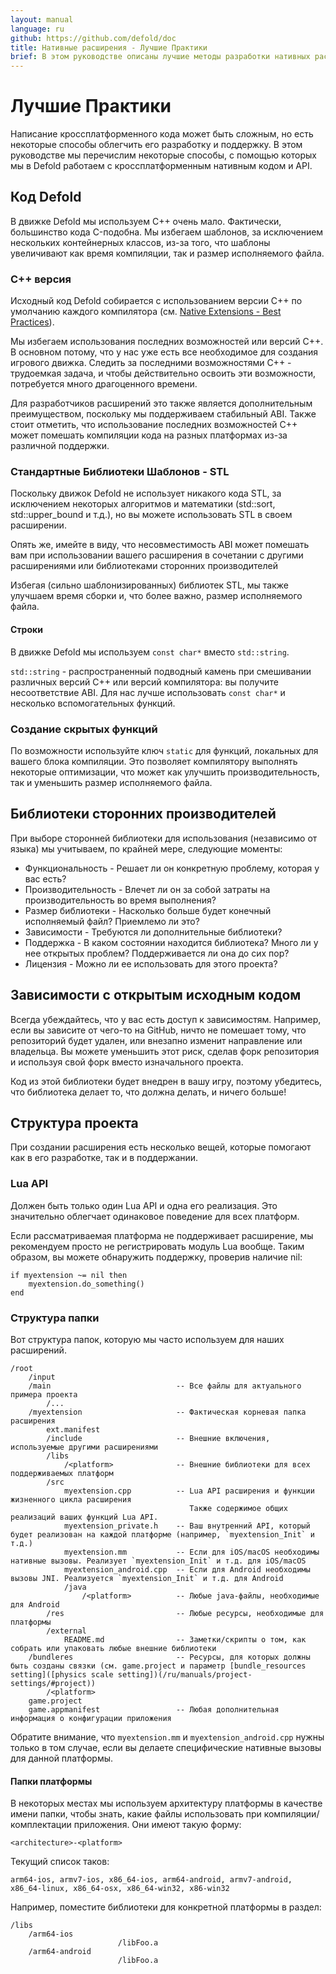 ```yaml
---
layout: manual
language: ru
github: https://github.com/defold/doc
title: Нативные расширения - Лучшие Практики
brief: В этом руководстве описаны лучшие методы разработки нативных расширений.
---
```


# Лучшие Практики

Написание кроссплатформенного кода может быть сложным, но есть некоторые способы облегчить его разработку и поддержку. В этом руководстве мы перечислим некоторые способы, с помощью которых мы в Defold работаем с кроссплатформенным нативным кодом и API.

## Код Defold

В движке Defold мы используем C++ очень мало. Фактически, большинство кода C-подобна. Мы избегаем шаблонов, за исключением нескольких контейнерных классов, из-за того, что шаблоны увеличивают как время компиляции, так и размер исполняемого файла.

### C++ версия

Исходный код Defold собирается с использованием версии C++ по умолчанию каждого компилятора (см. [Native Extensions - Best Practices](/ru/manuals/extensions-best-practices/)).

Мы избегаем использования последних возможностей или версий C++. В основном потому, что у нас уже есть все необходимое для создания игрового движка. Следить за последними возможностями C++ - трудоемкая задача, и чтобы действительно освоить эти возможности, потребуется много драгоценного времени.

Для разработчиков расширений это также является дополнительным преимуществом, поскольку мы поддерживаем стабильный ABI. Также стоит отметить, что использование последних возможностей C++ может помешать компиляции кода на разных платформах из-за различной поддержки.

### Стандартные Библиотеки Шаблонов - STL

Поскольку движок Defold не использует никакого кода STL, за исключением некоторых алгоритмов и математики (std::sort, std::upper_bound и т.д.), но вы можете использовать STL в своем расширении.

Опять же, имейте в виду, что несовместимость ABI может помешать вам при использовании вашего расширения в сочетании с другими расширениями или библиотеками сторонних производителей

Избегая (сильно шаблонизированных) библиотек STL, мы также улучшаем время сборки и, что более важно, размер исполняемого файла.

#### Строки

В движке Defold мы используем `const char*` вместо `std::string`.

`std::string` - распространенный подводный камень при смешивании различных версий C++ или версий компилятора: вы получите несоответствие ABI.
Для нас лучше использовать `const char*` и несколько вспомогательных функций.

### Создание скрытых функций

По возможности используйте ключ `static` для функций, локальных для вашего блока компиляции. Это позволяет компилятору выполнять некоторые оптимизации, что может как улучшить производительность, так и уменьшить размер исполняемого файла.

## Библиотеки сторонних производителей

При выборе сторонней библиотеки для использования (независимо от языка) мы учитываем, по крайней мере, следующие моменты:

* Функциональность - Решает ли он конкретную проблему, которая у вас есть?
* Производительность - Влечет ли он за собой затраты на производительность во время выполнения?
* Размер библиотеки - Насколько больше будет конечный исполняемый файл? Приемлемо ли это?
* Зависимости - Требуются ли дополнительные библиотеки?
* Поддержка - В каком состоянии находится библиотека? Много ли у нее открытых проблем? Поддерживается ли она до сих пор?
* Лицензия - Можно ли ее использовать для этого проекта?


## Зависимости с открытым исходным кодом

Всегда убеждайтесь, что у вас есть доступ к зависимостям. Например, если вы зависите от чего-то на GitHub, ничто не помешает тому, что репозиторий будет удален, или внезапно изменит направление или владельца. Вы можете уменьшить этот риск, сделав форк репозитория и используя свой форк вместо изначального проекта.

Код из этой библиотеки будет внедрен в вашу игру, поэтому убедитесь, что библиотека делает то, что должна делать, и ничего больше!


## Структура проекта

При создании расширения есть несколько вещей, которые помогают как в его разработке, так и в поддержании.

### Lua API

Должен быть только один Lua API и одна его реализация. Это значительно облегчает одинаковое поведение для всех платформ.

Если рассматриваемая платформа не поддерживает расширение, мы рекомендуем просто не регистрировать модуль Lua вообще.
Таким образом, вы можете обнаружить поддержку, проверив наличие nil:

    if myextension ~= nil then
        myextension.do_something()
    end

### Структура папки

Вот структура папок, которую мы часто используем для наших расширений.

    /root
        /input
        /main                            -- Все файлы для актуального примера проекта
            /...
        /myextension                     -- Фактическая корневая папка расширения
            ext.manifest
            /include                     -- Внешние включения, используемые другими расширениями
            /libs
                /<platform>              -- Внешние библиотеки для всех поддерживаемых платформ
            /src
                myextension.cpp          -- Lua API расширения и функции жизненного цикла расширения
                                            Также содержимое общих реализаций ваших функций Lua API.
                myextension_private.h    -- Ваш внутренний API, который будет реализован на каждой платформе (например, `myextension_Init` и т.д.)
                myextension.mm           -- Если для iOS/macOS необходимы нативные вызовы. Реализует `myextension_Init` и т.д. для iOS/macOS
                myextension_android.cpp  -- Если для Android необходимы вызовы JNI. Реализуется `myextension_Init` и т.д. для Android
                /java
                    /<platform>          -- Любые java-файлы, необходимые для Android
            /res                         -- Любые ресурсы, необходимые для платформы
            /external
                README.md                -- Заметки/скрипты о том, как собрать или упаковать любые внешние библиотеки
        /bundleres                       -- Ресурсы, для которых должны быть созданы связки (см. game.project и параметр [bundle_resources setting]([physics scale setting])(/ru/manuals/project-settings/#project))
            /<platform>
        game.project
        game.appmanifest                 -- Любая дополнительная информация о конфигурации приложения


Обратите внимание, что `myextension.mm` и `myextension_android.cpp` нужны только в том случае, если вы делаете специфические нативные вызовы для данной платформы.

#### Папки платформы

В некоторых местах мы используем архитектуру платформы в качестве имени папки, чтобы знать, какие файлы использовать при компиляции/комплектации приложения.
Они имеют такую форму:

    <architecture>-<platform>

Текущий список таков:

    arm64-ios, armv7-ios, x86_64-ios, arm64-android, armv7-android, x86_64-linux, x86_64-osx, x86_64-win32, x86-win32

Например, поместите библиотеки для конкретной платформы в раздел:

    /libs
        /arm64-ios
                            /libFoo.a
        /arm64-android
                            /libFoo.a
